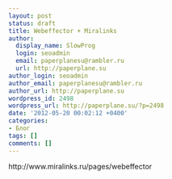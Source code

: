 ```yaml
---
layout: post
status: draft
title: Webeffector + Miralinks
author:
  display_name: SlowProg
  login: seoadmin
  email: paperplanesu@rambler.ru
  url: http://paperplane.su
author_login: seoadmin
author_email: paperplanesu@rambler.ru
author_url: http://paperplane.su
wordpress_id: 2498
wordpress_url: http://paperplane.su/?p=2498
date: '2012-05-20 00:02:12 +0400'
categories:
- Блог
tags: []
comments: []
---
```

<p>http:&#47;&#47;www.miralinks.ru&#47;pages&#47;webeffector</p>
